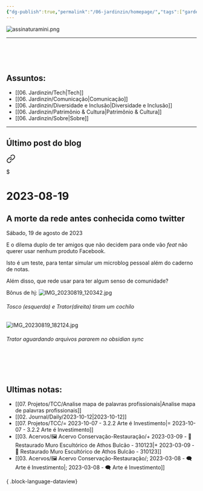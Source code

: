 ```yaml
---
{"dg-publish":true,"permalink":"/06-jardinzin/homepage/","tags":["gardenEntry"],"created":"2023-03-03T09:04:52.499-03:00","updated":"2023-08-19T18:28:01.788-03:00"}
---
```





![assinaturamini.png](/img/user/XX%20-%20Anexos/assinaturamini.png) 


***


<br><br><br>

## Assuntos:

- [[06. Jardinzin/Tech\|Tech]]
- [[06. Jardinzin/Comunicação\|Comunicação]]
- [[06. Jardinzin/Diversidade e Inclusão\|Diversidade e Inclusão]]
- [[06. Jardinzin/Patrimônio & Cultura\|Patrimônio & Cultura]]
- [[06. Jardinzin/Sobre\|Sobre]]

***

## Último post do blog


<div class="transclusion internal-embed is-loaded"><a class="markdown-embed-link" href="/06-jardinzin//2023-08-19/" aria-label="Open link"><svg xmlns="http://www.w3.org/2000/svg" width="24" height="24" viewBox="0 0 24 24" fill="none" stroke="currentColor" stroke-width="2" stroke-linecap="round" stroke-linejoin="round" class="svg-icon lucide-link"><path d="M10 13a5 5 0 0 0 7.54.54l3-3a5 5 0 0 0-7.07-7.07l-1.72 1.71"></path><path d="M14 11a5 5 0 0 0-7.54-.54l-3 3a5 5 0 0 0 7.07 7.07l1.71-1.71"></path></svg></a><div class="markdown-embed">

$<div class="markdown-embed-title">

# 2023-08-19

</div>




## A morte da rede antes conhecida como twitter
Sábado, 19 de agosto de 2023


E o dilema duplo de ter amigos que não decidem para onde vão *feat* não querer usar nenhum produto Facebook. 

Isto é um teste, para tentar simular um microblog pessoal além do caderno de notas. 

Além disso, que rede usar para ter algum senso de comunidade? 

Bônus de hj:
![IMG_20230819_120342.jpg](/img/user/XX%20-%20Anexos/IMG_20230819_120342.jpg)
###### Tosco (esquerda) e Trator(direita) tiram um cochilo

![IMG_20230819_182124.jpg](/img/user/XX%20-%20Anexos/IMG_20230819_182124.jpg)
###### Trator aguardando arquivos pararem no obsidian sync








</div></div>



<br><br><br>
## Ultimas notas:
- [[07. Projetos/TCC/Analise mapa de palavras profissionais\|Analise mapa de palavras profissionais]]
- [[02. Journal/Daily/2023-10-12\|2023-10-12]]
- [[07. Projetos/TCC/= 2023-10-07 - 3.2.2 Arte é Investimento\|= 2023-10-07 - 3.2.2 Arte é Investimento]]
- [[03. Acervos/🖼️ Acervo Conservação-Restauração/+ 2023-03-09   -  🎥️ Restaurado Muro Escultórico de Athos Bulcão - 310123\|+ 2023-03-09   -  🎥️ Restaurado Muro Escultórico de Athos Bulcão - 310123]]
- [[03. Acervos/🖼️ Acervo Conservação-Restauração/; 2023-03-08 - 🗨️ Arte é Investimento\|; 2023-03-08 - 🗨️ Arte é Investimento]]

{ .block-language-dataview}


